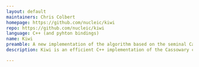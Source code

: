 ```yaml
---
layout: default
maintainers: Chris Colbert
homepage: https://github.com/nucleic/kiwi
repo: https://github.com/nucleic/kiwi
language: C++ (and pyhton bindings)
name: Kiwi
preamble: A new implementation of the algorithm based on the seminal Cassowary paper
description: Kiwi is an efficient C++ implementation of the Cassowary constraint solving algorithm. Kiwi is an implementation of the algorithm based on the seminal Cassowary paper. It is not a refactoring of the original C++ solver. Kiwi has been designed from the ground up to be lightweight and fast. Kiwi ranges from 10x to 500x faster than the original Cassowary solver with typical use cases gaining a 40x improvement. Memory savings are consistently > 5x. In addition to the C++ solver, Kiwi ships with hand-rolled Python bindings.

---
```

